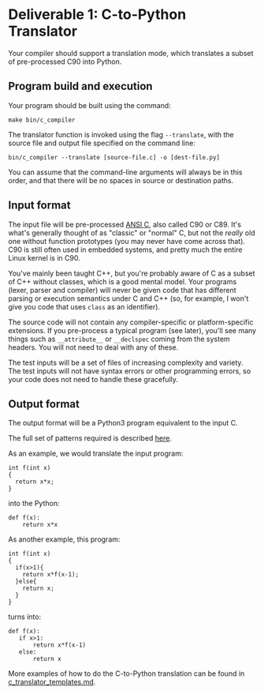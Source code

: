 Deliverable 1: C-to-Python Translator
=====================================

Your compiler should support a translation mode, which translates a subset of pre-processed C90 into Python.

Program build and execution
---------------------------

Your program should be built using the command:

    make bin/c_compiler

The translator function is invoked using the flag `--translate`, with the source file and output file specified on the command line:

    bin/c_compiler --translate [source-file.c] -o [dest-file.py]
    
You can assume that the command-line arguments will always be in this order, and that there will be no spaces in source or destination paths.

Input format
------------

The input file will be pre-processed [ANSI C](https://en.wikipedia.org/wiki/ANSI_C), also called C90 or C89. It's what's generally thought of as "classic" or "normal" C, but not the _really_ old one without function prototypes (you may never have come across that). C90 is still often used in embedded systems, and pretty much the entire Linux kernel is in C90.

You've mainly been taught C++, but you're probably aware of C as a subset of C++ without classes, which is a good mental model. Your programs (lexer, parser and compiler) will never be given code that has different parsing or execution semantics under C and C++ (so, for example, I won't give you code that uses `class` as an identifier).

The source code will not contain any compiler-specific or platform-specific extensions. If you pre-process a typical program (see later), you'll see many things such as `__attribute__` or `__declspec` coming from the system headers. You will not need to deal with any of these.

The test inputs will be a set of files of increasing complexity and variety. The test inputs will not have syntax errors or other programming errors, so your code does not need to handle these gracefully.

Output format
-------------

The output format will be a Python3 program equivalent to the input C.

The full set of patterns required is described [here](c_translator_templates.md).

As an example, we would translate the input program:

```
int f(int x)
{
  return x*x;
}
```
into the Python:
```
def f(x):
    return x*x
```

As another example, this program:
```
int f(int x)
{
  if(x>1){
    return x*f(x-1);
  }else{
    return x;
  }
}
```
turns into:
```
def f(x):
   if x>1:
       return x*f(x-1)
   else:
       return x
```

More examples of how to do the C-to-Python translation can be found in [c_translator_templates.md](c_translator_templates.md).

